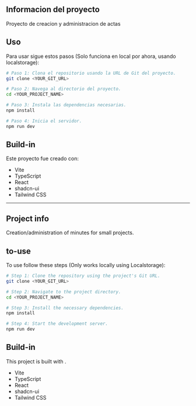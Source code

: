 ## Informacion del proyecto

Proyecto de creacion y administracion de actas

## Uso
Para usar sigue estos pasos (Solo funciona en local por ahora, usando localstorage):

```sh
# Paso 1: Clona el repositorio usando la URL de Git del proyecto.
git clone <YOUR_GIT_URL>

# Paso 2: Navega al directorio del proyecto.
cd <YOUR_PROJECT_NAME>

# Paso 3: Instala las dependencias necesarias.
npm install

# Paso 4: Inicia el servidor.
npm run dev
```
## Build-in
Este proyecto fue creado con:

- Vite
- TypeScript
- React
- shadcn-ui
- Tailwind CSS




---
## Project info

Creation/administration of minutes for small projects.

## to-use
To use follow these steps (Only works locally using Localstorage):

```sh
# Step 1: Clone the repository using the project's Git URL.
git clone <YOUR_GIT_URL>

# Step 2: Navigate to the project directory.
cd <YOUR_PROJECT_NAME>

# Step 3: Install the necessary dependencies.
npm install

# Step 4: Start the development server.
npm run dev
```
## Build-in
This project is built with .

- Vite
- TypeScript
- React
- shadcn-ui
- Tailwind CSS

